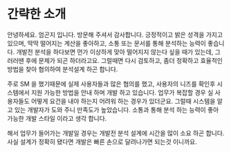 # 간략한 소개
안녕하세요. 엄곤지 입니다. 방문해 주셔서 감사합니다.
긍정적이고 밝은 성격을 가지고 있으며, 딱딱 떨어지는 계산을 좋아하고, 소통 또는 문서를 통해 분석하는 능력이 좋습니다.
개발전 분석을 하다보면 먼가 이상하게 맞아 떨어지지 않는다 싶을 때가 있는데, 그러러땐 후에 문제가 되곤 하더라고요.
그럴때면 다시 검토하고, 좀더 정확하고 효율적인 방법을 찾아 협의하여 분석설계 하곤 합니다.

주로 SM 을 했기때문에 실제 사용자들과 많은 협의를 했고, 사용자의 니즈를 확인후 시스템에서 지원 가능한 방법을 안내 하며 개발 하고 있습니다.
업무가 복잡할 경우 실 사용자들도 어떻게 요건을 내야 하는지 어려워 하는 경우가 있더군요. 그럴때 시스템을 알고 있는 개발자가 도와 주니 만족도가 높았습니다. 소통과 통해 분석 하는 능력이 좋아 가능한 개발 스타일 이라고 생각 합니다.

해서 업무가 들어가는 개발일 경우는 개발전 분석 설계에 시간을 많이 소요 하곤 합니다. 사실 설계가 정확히 됐다면 개발은 빠른 손으로 달려나가면 되는것 이니까요. 
